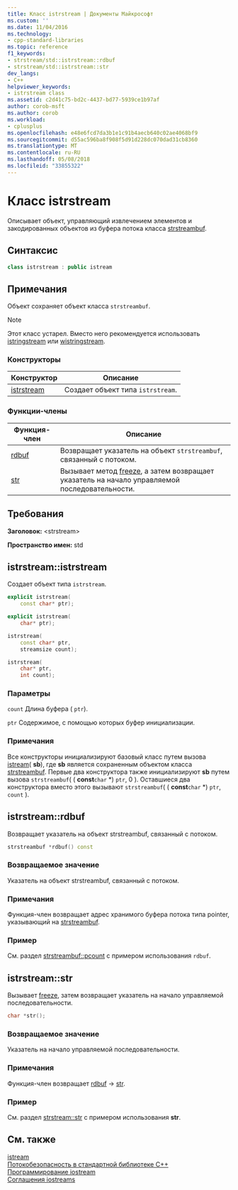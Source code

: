 ```yaml
---
title: Класс istrstream | Документы Майкрософт
ms.custom: ''
ms.date: 11/04/2016
ms.technology:
- cpp-standard-libraries
ms.topic: reference
f1_keywords:
- strstream/std::istrstream::rdbuf
- strstream/std::istrstream::str
dev_langs:
- C++
helpviewer_keywords:
- istrstream class
ms.assetid: c2d41c75-bd2c-4437-bd77-5939ce1b97af
author: corob-msft
ms.author: corob
ms.workload:
- cplusplus
ms.openlocfilehash: e48e6fcd7da3b1e1c91b4aecb640c02ae4068bf9
ms.sourcegitcommit: d55ac596ba8f908f5d91d228dc070dad31cb8360
ms.translationtype: MT
ms.contentlocale: ru-RU
ms.lasthandoff: 05/08/2018
ms.locfileid: "33855322"
---
```

# <a name="istrstream-class"></a>Класс istrstream

Описывает объект, управляющий извлечением элементов и закодированных объектов из буфера потока класса [strstreambuf](../standard-library/strstreambuf-class.md).

## <a name="syntax"></a>Синтаксис

```cpp
class istrstream : public istream
```

## <a name="remarks"></a>Примечания

Объект сохраняет объект класса `strstreambuf`.

> [!NOTE]
> Этот класс устарел. Вместо него рекомендуется использовать [istringstream](../standard-library/sstream-typedefs.md#istringstream) или [wistringstream](../standard-library/sstream-typedefs.md#wistringstream).

### <a name="constructors"></a>Конструкторы

|Конструктор|Описание|
|-|-|
|[istrstream](#istrstream)|Создает объект типа `istrstream`.|

### <a name="member-functions"></a>Функции-члены

|Функция-член|Описание|
|-|-|
|[rdbuf](#rdbuf)|Возвращает указатель на объект `strstreambuf`, связанный с потоком.|
|[str](#str)|Вызывает метод [freeze](../standard-library/strstreambuf-class.md#freeze), а затем возвращает указатель на начало управляемой последовательности.|

## <a name="requirements"></a>Требования

**Заголовок:** \<strstream>

**Пространство имен:** std

## <a name="istrstream"></a>  istrstream::istrstream

Создает объект типа `istrstream`.

```cpp
explicit istrstream(
    const char* ptr);

explicit istrstream(
    char* ptr);

istrstream(
    const char* ptr,
    streamsize count);

istrstream(
    char* ptr,
    int count);
```

### <a name="parameters"></a>Параметры

`count` Длина буфера ( `ptr`).

`ptr` Содержимое, с помощью которых буфер инициализации.

### <a name="remarks"></a>Примечания

Все конструкторы инициализируют базовый класс путем вызова [istream](../standard-library/istream-typedefs.md#istream)( **sb**), где **sb** является сохраненным объектом класса [strstreambuf](../standard-library/strstreambuf-class.md). Первые два конструктора также инициализируют **sb** путем вызова `strstreambuf`( ( **const**`char` \*) `ptr`, 0 ). Оставшиеся два конструктора вместо этого вызывают `strstreambuf`( ( **const**`char` *) `ptr`, `count` ).

## <a name="rdbuf"></a>  istrstream::rdbuf

Возвращает указатель на объект strstreambuf, связанный с потоком.

```cpp
strstreambuf *rdbuf() const
```

### <a name="return-value"></a>Возвращаемое значение

Указатель на объект strstreambuf, связанный с потоком.

### <a name="remarks"></a>Примечания

Функция-член возвращает адрес хранимого буфера потока типа pointer, указывающий на [strstreambuf](../standard-library/strstreambuf-class.md).

### <a name="example"></a>Пример

См. раздел [strstreambuf::pcount](../standard-library/strstreambuf-class.md#pcount) с примером использования `rdbuf`.

## <a name="str"></a>  istrstream::str

Вызывает [freeze](../standard-library/strstreambuf-class.md#freeze), затем возвращает указатель на начало управляемой последовательности.

```cpp
char *str();
```

### <a name="return-value"></a>Возвращаемое значение

Указатель на начало управляемой последовательности.

### <a name="remarks"></a>Примечания

Функция-член возвращает [rdbuf](#rdbuf) -> [str](../standard-library/strstreambuf-class.md#str).

### <a name="example"></a>Пример

См. раздел [strstream::str](../standard-library/strstreambuf-class.md#str) с примером использования **str**.

## <a name="see-also"></a>См. также

[istream](../standard-library/istream-typedefs.md#istream)<br/>
[Потокобезопасность в стандартной библиотеке C++](../standard-library/thread-safety-in-the-cpp-standard-library.md)<br/>
[Программирование iostream](../standard-library/iostream-programming.md)<br/>
[Соглашения iostreams](../standard-library/iostreams-conventions.md)<br/>
